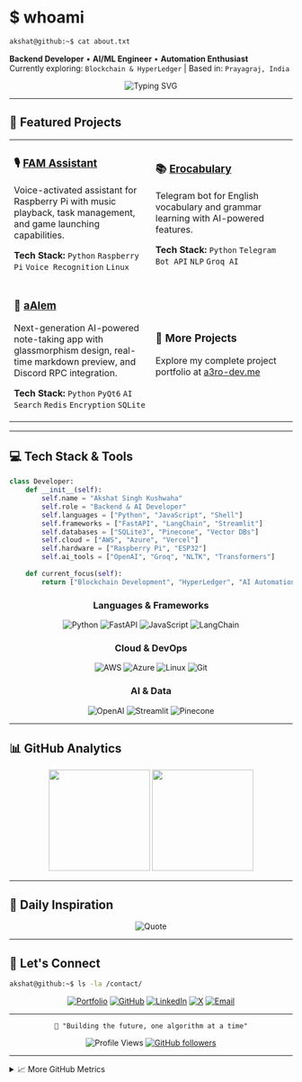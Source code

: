 # $ whoami

```bash
akshat@github:~$ cat about.txt
```

**Backend Developer** • **AI/ML Engineer** • **Automation Enthusiast**  
Currently exploring: `Blockchain & HyperLedger` | Based in: `Prayagraj, India`

<div align="center">

![Typing SVG](https://readme-typing-svg.herokuapp.com?font=JetBrains+Mono&size=16&duration=3000&pause=1000&color=00D9FF&center=true&vCenter=true&multiline=true&width=600&height=100&lines=Backend+%7C+Automation+%7C+AI+Developer;Building+intelligent+systems+and+automation+tools;Passionate+about+clean+code+and+innovation)

</div>

---

## 🚀 Featured Projects

<table>
<tr>
<td width="50%">

### 🎙️ [FAM Assistant](https://github.com/a3ro-dev)
Voice-activated assistant for Raspberry Pi with music playback, task management, and game launching capabilities.

**Tech Stack:** `Python` `Raspberry Pi` `Voice Recognition` `Linux`

</td>
<td width="50%">

### 📚 [Erocabulary](https://github.com/a3ro-dev)
Telegram bot for English vocabulary and grammar learning with AI-powered features.

**Tech Stack:** `Python` `Telegram Bot API` `NLP` `Groq AI`

</td>
</tr>
<tr>
<td width="50%">

### 📝 [aAlem](https://github.com/a3ro-dev/aAlem)
Next-generation AI-powered note-taking app with glassmorphism design, real-time markdown preview, and Discord RPC integration.

**Tech Stack:** `Python` `PyQt6` `AI Search` `Redis` `Encryption` `SQLite`

</td>
<td width="50%">

### 🔗 More Projects
Explore my complete project portfolio at [a3ro-dev.me](https://a3ro-dev.me/projects)

</td>
</tr>
</table>

---

## 💻 Tech Stack & Tools

```python
class Developer:
    def __init__(self):
        self.name = "Akshat Singh Kushwaha"
        self.role = "Backend & AI Developer"
        self.languages = ["Python", "JavaScript", "Shell"]
        self.frameworks = ["FastAPI", "LangChain", "Streamlit"]
        self.databases = ["SQLite3", "Pinecone", "Vector DBs"]
        self.cloud = ["AWS", "Azure", "Vercel"]
        self.hardware = ["Raspberry Pi", "ESP32"]
        self.ai_tools = ["OpenAI", "Groq", "NLTK", "Transformers"]
    
    def current_focus(self):
        return ["Blockchain Development", "HyperLedger", "AI Automation"]
```

<div align="center">

### Languages & Frameworks
![Python](https://img.shields.io/badge/-Python-3776AB?style=flat-square&logo=python&logoColor=white)
![FastAPI](https://img.shields.io/badge/-FastAPI-009688?style=flat-square&logo=fastapi&logoColor=white)
![JavaScript](https://img.shields.io/badge/-JavaScript-F7DF1E?style=flat-square&logo=javascript&logoColor=black)
![LangChain](https://img.shields.io/badge/-LangChain-000000?style=flat-square&logo=chainlink&logoColor=white)

### Cloud & DevOps
![AWS](https://img.shields.io/badge/-AWS-232F3E?style=flat-square&logo=amazon-aws&logoColor=white)
![Azure](https://img.shields.io/badge/-Azure-0089D0?style=flat-square&logo=microsoft-azure&logoColor=white)
![Linux](https://img.shields.io/badge/-Linux-FCC624?style=flat-square&logo=linux&logoColor=black)
![Git](https://img.shields.io/badge/-Git-F05032?style=flat-square&logo=git&logoColor=white)

### AI & Data
![OpenAI](https://img.shields.io/badge/-OpenAI-412991?style=flat-square&logo=openai&logoColor=white)
![Streamlit](https://img.shields.io/badge/-Streamlit-FF4B4B?style=flat-square&logo=streamlit&logoColor=white)
![Pinecone](https://img.shields.io/badge/-Pinecone-000000?style=flat-square&logo=pinecone&logoColor=white)

</div>

---

## 📊 GitHub Analytics

<div align="center">
  <img height="180em" src="https://github-readme-stats.vercel.app/api?username=a3ro-dev&show_icons=true&theme=tokyonight&include_all_commits=true&count_private=true"/>
  <img height="180em" src="https://github-readme-stats.vercel.app/api/top-langs/?username=a3ro-dev&layout=compact&theme=tokyonight"/>
</div>

---

## 🌟 Daily Inspiration

<div align="center">

![Quote](https://quotes-github-readme.vercel.app/api?type=horizontal&theme=tokyonight)

</div>

---

## 🤝 Let's Connect

```bash
akshat@github:~$ ls -la /contact/
```

<div align="center">

[![Portfolio](https://img.shields.io/badge/Portfolio-a3ro--dev.me-00D9FF?style=for-the-badge&logo=vercel&logoColor=white)](https://a3ro-dev.me)
[![GitHub](https://img.shields.io/badge/GitHub-a3ro--dev-181717?style=for-the-badge&logo=github&logoColor=white)](https://github.com/a3ro-dev)
[![LinkedIn](https://img.shields.io/badge/LinkedIn-Akshat%20Singh%20Kushwaha-0A66C2?style=for-the-badge&logo=linkedin&logoColor=white)](https://www.linkedin.com/in/akshat-singh-kushwaha/)
[![X](https://img.shields.io/badge/X-@a3rodev-000000?style=for-the-badge&logo=x&logoColor=white)](https://x.com/a3rodev)
[![Email](https://img.shields.io/badge/Email-akshatsingh14372@outlook.com-D14836?style=for-the-badge&logo=gmail&logoColor=white)](mailto:akshatsingh14372@outlook.com)

</div>

---

<div align="center">

```
🚀 "Building the future, one algorithm at a time"
```

![Profile Views](https://komarev.com/ghpvc/?username=a3ro-dev&color=00D9FF&style=flat-square&label=Profile+Views)
[![GitHub followers](https://img.shields.io/github/followers/a3ro-dev?style=flat-square&color=00D9FF)](https://github.com/a3ro-dev)

</div>

---

<details>
<summary>📈 More GitHub Metrics</summary>
<br>

![Activity Graph](https://github-readme-activity-graph.vercel.app/graph?username=a3ro-dev&theme=tokyo-night&hide_border=true)

</details>
